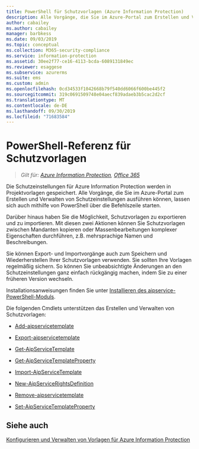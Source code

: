 ```yaml
---
title: PowerShell für Schutzvorlagen (Azure Information Protection)
description: Alle Vorgänge, die Sie im Azure-Portal zum Erstellen und Verwalten von Schutzvorlagen ausführen können, lassen sich auch mithilfe von PowerShell über die Befehlszeile starten. Außerdem können Sie Vorlagen zwischen Mandanten kopieren oder eine Massenbearbeitung komplexer Eigenschaften in Vorlagen, z. b. mehrsprachige Namen und Beschreibungen, ausführen.
author: cabailey
ms.author: cabailey
manager: barbkess
ms.date: 09/03/2019
ms.topic: conceptual
ms.collection: M365-security-compliance
ms.service: information-protection
ms.assetid: 30ee2f77-ce16-4113-bcda-6089131849ec
ms.reviewer: esaggese
ms.subservice: azurerms
ms.suite: ems
ms.custom: admin
ms.openlocfilehash: 0cd34533f1042668b79f540dd6066f600be445f2
ms.sourcegitcommit: 319c0691509748e04aecf839adaeb3b5cac2d2cf
ms.translationtype: MT
ms.contentlocale: de-DE
ms.lasthandoff: 09/30/2019
ms.locfileid: "71683584"
---
```

# <a name="powershell-reference-for-protection-templates"></a>PowerShell-Referenz für Schutzvorlagen

>*Gilt für: [Azure Information Protection](https://azure.microsoft.com/pricing/details/information-protection), [Office 365](https://download.microsoft.com/download/E/C/F/ECF42E71-4EC0-48FF-AA00-577AC14D5B5C/Azure_Information_Protection_licensing_datasheet_EN-US.pdf)*

Die Schutzeinstellungen für Azure Information Protection werden in Projektvorlagen gespeichert. Alle Vorgänge, die Sie im Azure-Portal zum Erstellen und Verwalten von Schutzeinstellungen ausführen können, lassen sich auch mithilfe von PowerShell über die Befehlszeile starten. 

Darüber hinaus haben Sie die Möglichkeit, Schutzvorlagen zu exportieren und zu importieren. Mit diesen zwei Aktionen können Sie Schutzvorlagen zwischen Mandanten kopieren oder Massenbearbeitungen komplexer Eigenschaften durchführen, z.B. mehrsprachige Namen und Beschreibungen.

Sie können Export- und Importvorgänge auch zum Speichern und Wiederherstellen Ihrer Schutzvorlagen verwenden. Sie sollten Ihre Vorlagen regelmäßig sichern. So können Sie unbeabsichtigte Änderungen an den Schutzeinstellungen ganz einfach rückgängig machen, indem Sie zu einer früheren Version wechseln.

Installationsanweisungen finden Sie unter [Installieren des aipservice-PowerShell-Moduls](install-powershell.md).

Die folgenden Cmdlets unterstützen das Erstellen und Verwalten von Schutzvorlagen:

- [Add-aipservicetemplate](/powershell/module/aipservice/add-aipservicetemplate)

- [Export-aipservicetemplate](/powershell/module/aipservice/export-aipservicetemplate)

- [Get-AipServiceTemplate](/powershell/module/aipservice/get-aipservicetemplate)

- [Get-AipServiceTemplateProperty](/powershell/module/aipservice/get-aipservicetemplateproperty)

- [Import-AipServiceTemplate](/powershell/module/aipservice/import-aipservicetpd)

- [New-AipServiceRightsDefinition](/powershell/module/aipservice/new-aipservicerightsdefinition)

- [Remove-aipservicetemplate](/powershell/module/aipservice/remove-aipservicetemplate)

- [Set-AipServiceTemplateProperty](/powershell/module/aipservice/set-aipservicetemplateproperty)



## <a name="see-also"></a>Siehe auch
[Konfigurieren und Verwalten von Vorlagen für Azure Information Protection](configure-policy-templates.md)

